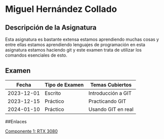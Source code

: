 # Miguel Hernández Collado

## Descripción de la Asignatura
Esta asignatura es bastante extensa estamos aprendiendo muchas cosas y entre ellas estamos aprendiendo lenguajes de programación en esta asignatura estamos haciendo git y este examen trata de utilizar los comandos esenciales de esto.

## Examen

| Fecha       | Tipo de Examen | Temas Cubiertos           |
|-------------|----------------|---------------------------|
| 2023-12-01  | Escrito        | Introducción a GIT        |
| 2023-12-15  | Práctico       | Practicando GIT           |
| 2024-01-10  | Práctico       | Usando GIT en real        |

##Enlaces

[Componente 1: RTX 3080](hardware/hardware1.md)
